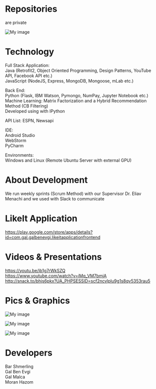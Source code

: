# Repositories
are private    

![My image](http://i64.tinypic.com/b3pnpw.png)       

# Technology   
Full Stack Application:      
Java (Retrofit2, Object Oriented Programming, Design Patterns, YouTube API, Facebook API etc.)      
JavaScript (NodeJS, Express, MongoDB, Mongoose, mLab etc.)

Back End:  
Python (Flask, IBM Watson, Pymongo, NumPay, Jupyter Notebook etc.)     
Machine Learning: Matrix Factorization and a Hybrid Recommendation Method (CB Filtering)     
Developed using with IPython
   
API List: ESPN, Newsapi     

IDE:   
Android Studio   
WebStorm  
PyCharm

Environments:      
Windows and Linux (Remote Ubuntu Server with external GPU)        

# About Development
We run weekly sprints (Scrum Method) with our Supervisor Dr. Eliav Menachi and we used with Slack to communicate

# LikeIt Application
https://play.google.com/store/apps/details?id=com.gal.galbenevgi.likeitapplicationfrontend

# Videos & Presentations
https://youtu.be/jb1g7rWkSZQ    
https://www.youtube.com/watch?v=iMq_VM7bmjA   
http://snack.to/bhjs6pkx?UA_PHPSESSID=scf2ncvlplu9g1s8qv5353rau5    
   

# Pics & Graphics
![My image](http://i68.tinypic.com/21ct8p2.png)
  
![My image](http://i64.tinypic.com/aemb8h.png)

![My image](http://i66.tinypic.com/2dgs3z5.png)


# Developers
Bar Shmerling  
Gal Ben Evgi  
Gal Malca  
Moran Hazom  
